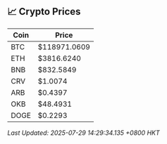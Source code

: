 ## 📈 Crypto Prices

| Coin | Price |
| ---- | ----- |
| BTC | $118971.0609 |
| ETH | $3816.6240 |
| BNB | $832.5849 |
| CRV | $1.0074 |
| ARB | $0.4397 |
| OKB | $48.4931 |
| DOGE | $0.2293 |

_Last Updated: 2025-07-29 14:29:34.135 +0800 HKT_